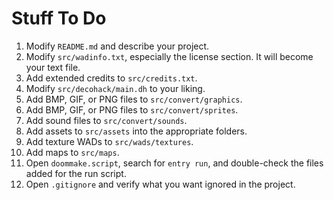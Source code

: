 # Stuff To Do

1) Modify `README.md` and describe your project.
2) Modify `src/wadinfo.txt`, especially the license section. It will become your text file.
3) Add extended credits to `src/credits.txt`.
4) Modify `src/decohack/main.dh` to your liking.
5) Add BMP, GIF, or PNG files to `src/convert/graphics`.
6) Add BMP, GIF, or PNG files to `src/convert/sprites`.
7) Add sound files to `src/convert/sounds`.
8) Add assets to `src/assets` into the appropriate folders.
9) Add texture WADs to `src/wads/textures`.
10) Add maps to `src/maps`.
11) Open `doommake.script`, search for `entry run`, and double-check the files added for the run script.
12) Open `.gitignore` and verify what you want ignored in the project.
